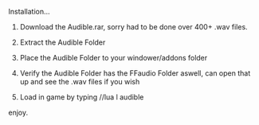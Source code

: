 Installation...

1. Download the Audible.rar, sorry had to be done over 400+ .wav files.

2. Extract the Audible Folder

3. Place the Audible Folder to your windower/addons folder

4. Verify the Audible Folder has the FFaudio Folder aswell, can open that up and see the .wav files if you wish

5. Load in game by typing //lua l audible

enjoy.
